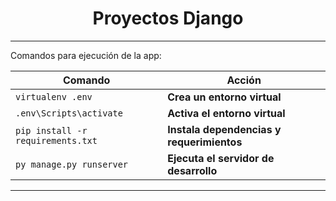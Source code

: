 <div style="text-align: center;">

<h1>Proyectos Django</h1>

</div>

---

Comandos para ejecución de la app:

<div style="text-align: center;">

Comando | Acción
--- | ---
`virtualenv .env` | **Crea un entorno virtual**
`.env\Scripts\activate ` | **Activa el entorno virtual**
`pip install -r requirements.txt` | **Instala dependencias y requerimientos**
`py manage.py runserver` | **Ejecuta el servidor de desarrollo**

</div>

---